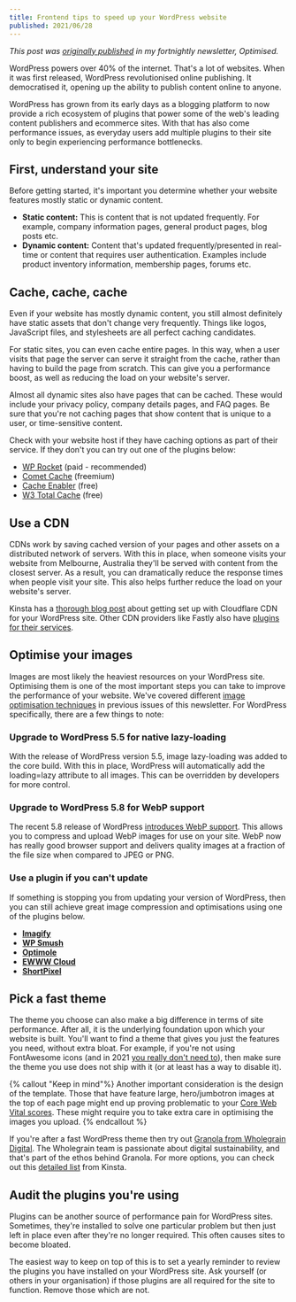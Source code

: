 ```yaml
---
title: Frontend tips to speed up your WordPress website
published: 2021/06/28
---
```


_This post was [originally published](https://optimised.email/issues/issue-19-speed-up-your-wordpress-website) in my fortnightly newsletter, Optimised._

WordPress powers over 40% of the internet. That's a lot of websites. When it was first released, WordPress revolutionised online publishing. It democratised it, opening up the ability to publish content online to anyone.

WordPress has grown from its early days as a blogging platform to now provide a rich ecosystem of plugins that power some of the web's leading content publishers and ecommerce sites. With that has also come performance issues, as everyday users add multiple plugins to their site only to begin experiencing performance bottlenecks.

## First, understand your site

Before getting started, it's important you determine whether your website features mostly static or dynamic content.

- **Static content:** This is content that is not updated frequently. For example, company information pages, general product pages, blog posts etc.
- **Dynamic content:** Content that's updated frequently/presented in real-time or content that requires user authentication. Examples include product inventory information, membership pages, forums etc.

## Cache, cache, cache

Even if your website has mostly dynamic content, you still almost definitely have static assets that don't change very frequently. Things like logos, JavaScript files, and stylesheets are all perfect caching candidates.

For static sites, you can even cache entire pages. In this way, when a user visits that page the server can serve it straight from the cache, rather than having to build the page from scratch. This can give you a performance boost, as well as reducing the load on your website's server.

Almost all dynamic sites also have pages that can be cached. These would include your privacy policy, company details pages, and FAQ pages. Be sure that you're not caching pages that show content that is unique to a user, or time-sensitive content.

Check with your website host if they have caching options as part of their service. If they don't you can try out one of the plugins below:

- [WP Rocket](https://wp-rocket.me/) (paid - recommended)
- [Comet Cache](https://wordpress.org/plugins/comet-cache/) (freemium)
- [Cache Enabler](https://wordpress.org/plugins/cache-enabler/) (free)
- [W3 Total Cache](https://wordpress.org/plugins/w3-total-cache/) (free)

## Use a CDN

CDNs work by saving cached version of your pages and other assets on a distributed network of servers. With this in place, when someone visits your website from Melbourne, Australia they'll be served with content from the closest server. As a result, you can dramatically reduce the response times when people visit your site. This also helps further reduce the load on your website's server.

Kinsta has a [thorough blog post](https://kinsta.com/knowledgebase/install-cloudflare/) about getting set up with Cloudflare CDN for your WordPress site. Other CDN providers like Fastly also have [plugins for their services](https://wordpress.org/plugins/fastly/).

## Optimise your images

Images are most likely the heaviest resources on your WordPress site. Optimising them is one of the most important steps you can take to improve the performance of your website. We've covered different [image optimisation techniques](https://optimised.email/series/optimising-images) in previous issues of this newsletter. For WordPress specifically, there are a few things to note:

### Upgrade to WordPress 5.5 for native lazy-loading

With the release of WordPress version 5.5, image lazy-loading was added to the core build. With this in place, WordPress will automatically add the loading=lazy attribute to all images. This can be overridden by developers for more control.

### Upgrade to WordPress 5.8 for WebP support

The recent 5.8 release of WordPress [introduces WebP support](https://make.wordpress.org/core/2021/06/07/wordpress-5-8-adds-webp-support/). This allows you to compress and upload WebP images for use on your site. WebP now has really good browser support and delivers quality images at a fraction of the file size when compared to JPEG or PNG.

### Use a plugin if you can't update

If something is stopping you from updating your version of WordPress, then you can still achieve great image compression and optimisations using one of the plugins below.

- [**Imagify**](https://wordpress.org/plugins/imagify/)​
- [**WP Smush**](https://wordpress.org/plugins/wp-smushit/)​
- [**Optimole**](https://wordpress.org/plugins/optimole-wp/)​
- [**EWWW Cloud**](https://wordpress.org/plugins/ewww-image-optimizer-cloud/)​
- [**ShortPixel**](https://wordpress.org/plugins/shortpixel-image-optimiser/)​

## Pick a fast theme

The theme you choose can also make a big difference in terms of site performance. After all, it is the underlying foundation upon which your website is built. You'll want to find a theme that gives you just the features you need, without extra bloat. For example, if you're not using FontAwesome icons (and in 2021 [you really don't need to](https://optimised.email/issues/issue-7-web-icons-in-2021)), then make sure the theme you use does not ship with it (or at least has a way to disable it).

{% callout "Keep in mind"%}
Another important consideration is the design of the template. Those that have feature large, hero/jumbotron images at the top of each page might end up proving problematic to your [Core Web Vital scores](https://optimised.email/issues/issue-4-core-web-vitals-and-googles-search-update). These might require you to take extra care in optimising the images you upload.
{% endcallout %}

If you're after a fast WordPress theme then try out [Granola from Wholegrain Digital](https://www.wholegraindigital.com/blog/granola-starter-theme/). The Wholegrain team is passionate about digital sustainability, and that's part of the ethos behind Granola. For more options, you can check out this [detailed list](https://kinsta.com/blog/fastest-wordpress-theme/) from Kinsta.

## Audit the plugins you're using

Plugins can be another source of performance pain for WordPress sites. Sometimes, they're installed to solve one particular problem but then just left in place even after they're no longer required. This often causes sites to become bloated.

The easiest way to keep on top of this is to set a yearly reminder to review the plugins you have installed on your WordPress site. Ask yourself (or others in your organisation) if those plugins are all required for the site to function. Remove those which are not.
